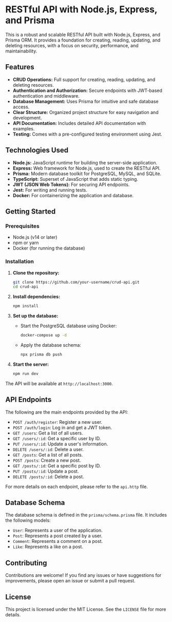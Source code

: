 # RESTful API with Node.js, Express, and Prisma

This is a robust and scalable RESTful API built with Node.js, Express, and Prisma ORM. It provides a foundation for creating, reading, updating, and deleting resources, with a focus on security, performance, and maintainability.

## Features

*   **CRUD Operations:** Full support for creating, reading, updating, and deleting resources.
*   **Authentication and Authorization:** Secure endpoints with JWT-based authentication and middleware.
*   **Database Management:** Uses Prisma for intuitive and safe database access.
*   **Clear Structure:** Organized project structure for easy navigation and development.
*   **API Documentation:** Includes detailed API documentation with examples.
*   **Testing:** Comes with a pre-configured testing environment using Jest.

## Technologies Used

*   **Node.js:** JavaScript runtime for building the server-side application.
*   **Express:** Web framework for Node.js, used to create the RESTful API.
*   **Prisma:** Modern database toolkit for PostgreSQL, MySQL, and SQLite.
*   **TypeScript:** Superset of JavaScript that adds static typing.
*   **JWT (JSON Web Tokens):** For securing API endpoints.
*   **Jest:** For writing and running tests.
*   **Docker:** For containerizing the application and database.

## Getting Started

### Prerequisites

*   Node.js (v14 or later)
*   npm or yarn
*   Docker (for running the database)

### Installation

1.  **Clone the repository:**

    ```bash
    git clone https://github.com/your-username/crud-api.git
    cd crud-api
    ```

2.  **Install dependencies:**

    ```bash
    npm install
    ```

3.  **Set up the database:**

    *   Start the PostgreSQL database using Docker:

        ```bash
        docker-compose up -d
        ```

    *   Apply the database schema:

        ```bash
        npx prisma db push
        ```

4.  **Start the server:**

    ```bash
    npm run dev
    ```

The API will be available at `http://localhost:3000`.

## API Endpoints

The following are the main endpoints provided by the API:

*   `POST /auth/register`: Register a new user.
*   `POST /auth/login`: Log in and get a JWT token.
*   `GET /users`: Get a list of all users.
*   `GET /users/:id`: Get a specific user by ID.
*   `PUT /users/:id`: Update a user's information.
*   `DELETE /users/:id`: Delete a user.
*   `GET /posts`: Get a list of all posts.
*   `POST /posts`: Create a new post.
*   `GET /posts/:id`: Get a specific post by ID.
*   `PUT /posts/:id`: Update a post.
*   `DELETE /posts/:id`: Delete a post.

For more details on each endpoint, please refer to the `api.http` file.

## Database Schema

The database schema is defined in the `prisma/schema.prisma` file. It includes the following models:

*   `User`: Represents a user of the application.
*   `Post`: Represents a post created by a user.
*   `Comment`: Represents a comment on a post.
*   `Like`: Represents a like on a post.

## Contributing

Contributions are welcome! If you find any issues or have suggestions for improvements, please open an issue or submit a pull request.

## License

This project is licensed under the MIT License. See the `LICENSE` file for more details.
